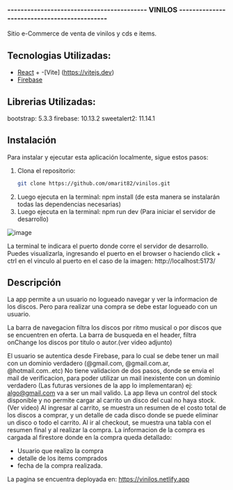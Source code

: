### ------------------------------------------ VINILOS -------------------------------------------- 
Sitio e-Commerce de venta de vinilos y cds e items.

## Tecnologias Utilizadas: 

- [React](https://reactjs.org/) + -[Vite] (https://vitejs.dev)
- [Firebase](https://firebase.google.com/) 

## Librerias Utilizadas: 

bootstrap: 5.3.3
firebase: 10.13.2
sweetalert2: 11.14.1

## Instalación

Para instalar y ejecutar esta aplicación localmente, sigue estos pasos:

1. Clona el repositorio:
   ```bash
   git clone https://github.com/omarit82/vinilos.git

2. Luego ejecuta en la terminal:
   npm install
   (de esta manera se instalarán todas las dependencias necesarias)
3. Luego ejecuta en la terminal:
   npm run dev
   (Para iniciar el servidor de desarrollo)

![image](https://github.com/user-attachments/assets/aee1669b-8d75-4bde-be1a-95bd2d67e4fb)

La terminal te indicara el puerto donde corre el servidor de desarrollo. Puedes visualizarla, ingresando el puerto en el browser o haciendo click + ctrl en el vinculo al puerto
en el caso de la imagen:  http://localhost:5173/

## Descripción

La app permite a un usuario no logueado navegar y ver la informacion de los discos. Pero para realizar una compra se debe estar logueado con un usuario.

La barra de navegacion filtra los discos por ritmo musical o por discos que se encuentren en oferta. La barra de busqueda en el header, filtra onChange los discos por titulo o autor.(ver video adjunto) 

El usuario se autentica desde Firebase, para lo cual se debe tener un mail con un dominio verdadero (@gmail.com, @gmail.com.ar, @hotmail.com..etc) No tiene validacion de dos pasos, donde se envia el mail de verificacion, para poder utilizar un mail inexistente con un dominio verdadero (Las futuras versiones de la app lo implementaran) ej: algo@gmail.com va a ser un mail valido.
La app lleva un control del stock disponible y no permite cargar al carrito un disco del cual no haya stock. (Ver video)
Al ingresar al carrito, se muestra un resumen de el costo total de los discos a comprar, y un detalle de cada disco donde se puede eliminar un disco o todo el carrito.
Al ir al checkout, se muestra una tabla con el resumen final y al realizar la compra. La informacion de la compra es cargada al firestore donde en la compra queda detallado:

* Usuario que realizo la compra
* detalle de los items comprados
* fecha de la compra realizada.

La pagina se encuentra deployada en: https://vinilos.netlify.app
